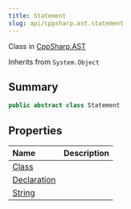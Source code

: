 ```yaml
---
title: Statement
slug: api/cppsharp.ast.statement
---
```

Class in [CppSharp.AST](/api/cppsharp/ast)

Inherits from `System.Object`

## Summary



```csharp
public abstract class Statement
```

## Properties

|Name|Description|
|:---|:---|
|[Class](/api/cppsharp/ast/statement/class)||
|[Declaration](/api/cppsharp/ast/statement/declaration)||
|[String](/api/cppsharp/ast/statement/string)||

